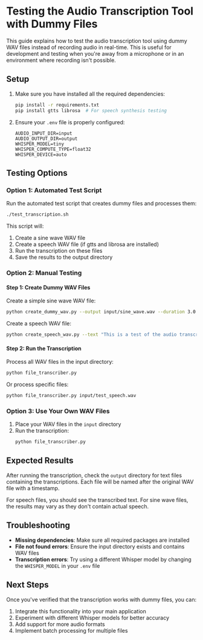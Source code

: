 # Testing the Audio Transcription Tool with Dummy Files

This guide explains how to test the audio transcription tool using dummy WAV files instead of recording audio in real-time. This is useful for development and testing when you're away from a microphone or in an environment where recording isn't possible.

## Setup

1. Make sure you have installed all the required dependencies:
   ```bash
   pip install -r requirements.txt
   pip install gtts librosa  # For speech synthesis testing
   ```

2. Ensure your `.env` file is properly configured:
   ```
   AUDIO_INPUT_DIR=input
   AUDIO_OUTPUT_DIR=output
   WHISPER_MODEL=tiny
   WHISPER_COMPUTE_TYPE=float32
   WHISPER_DEVICE=auto
   ```

## Testing Options

### Option 1: Automated Test Script

Run the automated test script that creates dummy files and processes them:

```bash
./test_transcription.sh
```

This script will:
1. Create a sine wave WAV file
2. Create a speech WAV file (if gtts and librosa are installed)
3. Run the transcription on these files
4. Save the results to the output directory

### Option 2: Manual Testing

#### Step 1: Create Dummy WAV Files

Create a simple sine wave WAV file:
```bash
python create_dummy_wav.py --output input/sine_wave.wav --duration 3.0 --frequency 440.0
```

Create a speech WAV file:
```bash
python create_speech_wav.py --text "This is a test of the audio transcription system." --output input/test_speech.wav
```

#### Step 2: Run the Transcription

Process all WAV files in the input directory:
```bash
python file_transcriber.py
```

Or process specific files:
```bash
python file_transcriber.py input/test_speech.wav
```

### Option 3: Use Your Own WAV Files

1. Place your WAV files in the `input` directory
2. Run the transcription:
   ```bash
   python file_transcriber.py
   ```

## Expected Results

After running the transcription, check the `output` directory for text files containing the transcriptions. Each file will be named after the original WAV file with a timestamp.

For speech files, you should see the transcribed text. For sine wave files, the results may vary as they don't contain actual speech.

## Troubleshooting

- **Missing dependencies**: Make sure all required packages are installed
- **File not found errors**: Ensure the input directory exists and contains WAV files
- **Transcription errors**: Try using a different Whisper model by changing the `WHISPER_MODEL` in your `.env` file

## Next Steps

Once you've verified that the transcription works with dummy files, you can:

1. Integrate this functionality into your main application
2. Experiment with different Whisper models for better accuracy
3. Add support for more audio formats
4. Implement batch processing for multiple files
